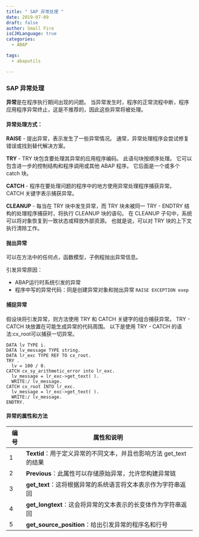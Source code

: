 ```yaml
---
title: " SAP 异常处理 "
date: 2019-07-09
draft: false
author: Small Fire
isCJKLanguage: true
categories: 
  - ABAP

tags: 
  - abaputils

---
```


### SAP 异常处理

**异常**是在程序执行期间出现的问题。 当异常发生时，程序的正常流程中断，程序应用程序异常终止，这是不推荐的，因此这些异常将被处理。

#### **异常处理方式：**

**RAISE** - 提出异常，表示发生了一些异常情况。 通常，异常处理程序会尝试修复错误或找到替代解决方案。

**TRY** - TRY 块包含要处理其异常的应用程序编码。 此语句块按顺序处理。 它可以包含进一步的控制结构和程序调用或其他 ABAP 程序。 它后面是一个或多个 catch 块。

**CATCH** - 程序在要处理问题的程序中的地方使用异常处理程序捕获异常。 CATCH 关键字表示捕获异常。

**CLEANUP** - 每当在 TRY 块中发生异常，而 TRY 块未被同一 TRY - ENDTRY 结构的处理程序捕获时，将执行 CLEANUP 块的语句。 在 CLEANUP 子句中，系统可以将对象恢复到一致状态或释放外部资源。 也就是说，可以对 TRY 块的上下文执行清除工作。

#### 抛出异常

可以在方法中的任何点，函数模型，子例程抛出异常信息。

引发异常原因：

- ABAP运行时系统引发的异常
- 程序中写的异常代码：同是创建异常对象和抛出异常 `RAISE EXCEPTION exep`

#### 捕捉异常

假设块将引发异常，则方法使用 TRY 和 CATCH 关键字的组合捕获异常。 TRY - CATCH 块放置在可能生成异常的代码周围。 以下是使用 TRY - CATCH 的语法:cx_root可以捕获一切异常。

```JS
DATA lv TYPE i.
DATA lv_message TYPE string.
DATA lr_exc TYPE REF TO cx_root.
TRY .
  lv = 100 / 0.
CATCH cx_sy_arithmetic_error into lr_exc.
  lv_message = lr_exc->get_text( ).
  WRITE:/ lv_message.
CATCH cx_root INTO lr_exc.
  lv_message = lr_exc->get_text( ).
  WRITE:/ lv_message.
ENDTRY.
```

#### 异常的属性和方法

| 编号 | 属性和说明                                                   |
| ---- | ------------------------------------------------------------ |
| 1    | **Textid**：用于定义异常的不同文本，并且也影响方法 get_text 的结果 |
| 2    | **Previous**：此属性可以存储原始异常，允许您构建异常链       |
| 3    | **get_text**：这将根据异常的系统语言将文本表示作为字符串返回 |
| 4    | **get_longtext**：这会将异常的文本表示的长变体作为字符串返回 |
| 5    | **get_source_position**：给出引发异常的程序名和行号          |







